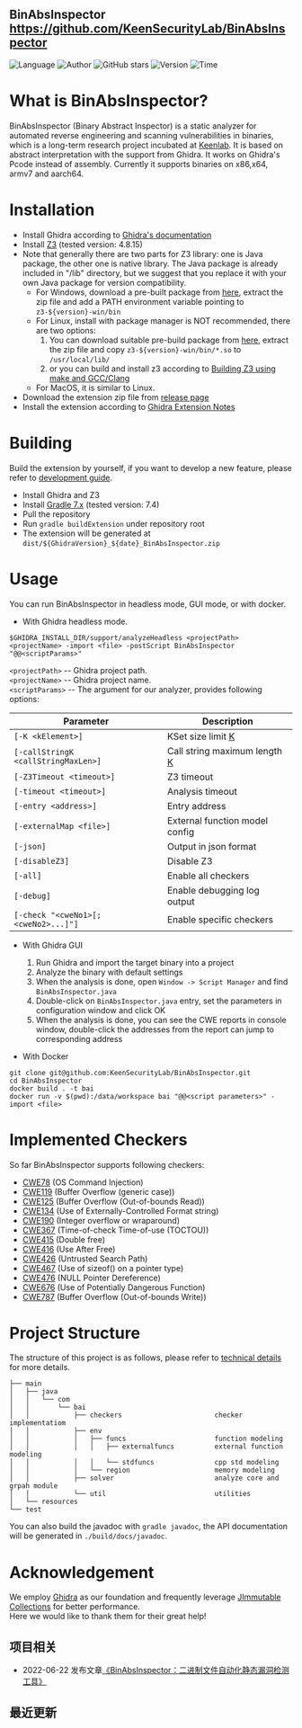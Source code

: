 ## BinAbsInspector <https://github.com/KeenSecurityLab/BinAbsInspector>
<!--auto_detail_badge_begin_0b490ffb61b26b45de3ea5d7dd8a582e-->
![Language](https://img.shields.io/badge/Language-Java-blue)
![Author](https://img.shields.io/badge/Author-KeenSecurityLab-orange)
![GitHub stars](https://img.shields.io/github/stars/KeenSecurityLab/BinAbsInspector.svg?style=flat&logo=github)
![Version](https://img.shields.io/badge/Version-V0.1-red)
![Time](https://img.shields.io/badge/Join-20220615-green)
<!--auto_detail_badge_end_fef74f2d7ea73fcc43ff78e05b1e7451-->

# What is  BinAbsInspector?

BinAbsInspector (Binary Abstract Inspector) is a static analyzer for automated reverse engineering and scanning vulnerabilities in binaries, which is a long-term research project incubated at [Keenlab](https://keenlab.tencent.com/). It is based on abstract interpretation with the support from Ghidra. It works on Ghidra's Pcode instead of assembly. Currently it supports binaries on x86,x64, armv7 and aarch64. 

# Installation
+ Install Ghidra according to [Ghidra's documentation](https://github.com/NationalSecurityAgency/ghidra#install)
+ Install [Z3](https://github.com/Z3Prover/z3) (tested version: 4.8.15)
+ Note that generally there are two parts for Z3 library: one is Java package, the other one is native library. The Java package is already included in "/lib" directory, but we suggest that you replace it with your own Java package for version compatibility.
  + For Windows, download a pre-built package from [here](https://github.com/Z3Prover/z3/releases), extract the zip file and add a PATH environment variable pointing to `z3-${version}-win/bin`
  + For Linux, install with package manager is NOT recommended, there are two options:
    1. You can download suitable pre-build package from [here](https://github.com/Z3Prover/z3/releases), extract the zip file and copy `z3-${version}-win/bin/*.so` to `/usr/local/lib/`
    2. or you can build and install z3 according to [Building Z3 using make and GCC/Clang](https://github.com/Z3Prover/z3#building-z3-using-make-and-gccclang)
  + For MacOS, it is similar to Linux.
+ Download the extension zip file from [release page](https://github.com/KeenSecurityLab/BinAbsInspector/releases)
+ Install the extension according to [Ghidra Extension Notes](https://ghidra-sre.org/InstallationGuide.html#GhidraExtensionNotes)

# Building
Build the extension by yourself, if you want to develop a new feature, please refer to [development guide](https://github.com/KeenSecurityLab/BinAbsInspector/wiki/Developer-Guide).
+ Install Ghidra and Z3
+ Install [Gradle 7.x](https://gradle.org/releases/) (tested version: 7.4)
+ Pull the repository
+ Run `gradle buildExtension` under repository root
+ The extension will be generated at `dist/${GhidraVersion}_${date}_BinAbsInspector.zip` 

# Usage
You can run BinAbsInspector in headless mode, GUI mode, or with docker.

+ With Ghidra headless mode.
```
$GHIDRA_INSTALL_DIR/support/analyzeHeadless <projectPath> <projectName> -import <file> -postScript BinAbsInspector "@@<scriptParams>"
```
`<projectPath>`   --   Ghidra project path.  
`<projectName>`   --   Ghidra project name.  
`<scriptParams>`  --   The argument for our analyzer, provides following options:

| Parameter                                 | Description                           |
| ----------------------------------------- | --------------------------------------|
| `[-K <kElement>]`                         | KSet size limit [K](https://github.com/KeenSecurityLab/BinAbsInspector/wiki/Technical-Details#kset)             |
| `[-callStringK <callStringMaxLen>]`       | Call string maximum length [K](https://github.com/KeenSecurityLab/BinAbsInspector/wiki/Technical-Details#context)|
| `[-Z3Timeout <timeout>]`                  | Z3 timeout                            |
| `[-timeout <timeout>]`                    | Analysis timeout                      |
| `[-entry <address>]`                      | Entry address                         |
| `[-externalMap <file>]`                   | External function model config        |
| `[-json]`                                 | Output in json format                 |
| `[-disableZ3]`                            | Disable Z3                            |
| `[-all]`                                  | Enable all checkers                   |
| `[-debug]`                                | Enable debugging log output           |
| `[-check "<cweNo1>[;<cweNo2>...]"]`       | Enable specific checkers              |

+ With Ghidra GUI
  1. Run Ghidra and import the target binary into a project
  2. Analyze the binary with default settings
  3. When the analysis is done, open `Window -> Script Manager` and find `BinAbsInspector.java`
  4. Double-click on `BinAbsInspector.java` entry, set the parameters in configuration window and click OK
  5. When the analysis is done, you can see the CWE reports in console window, double-click the addresses from the report can jump to corresponding address

+ With Docker

```shell
git clone git@github.com:KeenSecurityLab/BinAbsInspector.git
cd BinAbsInspector
docker build . -t bai
docker run -v $(pwd):/data/workspace bai "@@<script parameters>" -import <file>
```

# Implemented Checkers
So far BinAbsInspector supports following checkers:

+ [CWE78](https://cwe.mitre.org/data/definitions/78.html)  (OS Command Injection)
+ [CWE119](https://cwe.mitre.org/data/definitions/119.html) (Buffer Overflow (generic case))
+ [CWE125](https://cwe.mitre.org/data/definitions/125.html) (Buffer Overflow (Out-of-bounds Read))
+ [CWE134](https://cwe.mitre.org/data/definitions/134.html) (Use of Externally-Controlled Format string)
+ [CWE190](https://cwe.mitre.org/data/definitions/190.html) (Integer overflow or wraparound)
+ [CWE367](https://cwe.mitre.org/data/definitions/367.html) (Time-of-check Time-of-use (TOCTOU))
+ [CWE415](https://cwe.mitre.org/data/definitions/415.html) (Double free)
+ [CWE416](https://cwe.mitre.org/data/definitions/416.html) (Use After Free)
+ [CWE426](https://cwe.mitre.org/data/definitions/426.html) (Untrusted Search Path)
+ [CWE467](https://cwe.mitre.org/data/definitions/467.html) (Use of sizeof() on a pointer type)
+ [CWE476](https://cwe.mitre.org/data/definitions/476.htmll) (NULL Pointer Dereference)
+ [CWE676](https://cwe.mitre.org/data/definitions/676.html) (Use of Potentially Dangerous Function)
+ [CWE787](https://cwe.mitre.org/data/definitions/787.html) (Buffer Overflow (Out-of-bounds Write))

# Project Structure
The structure of this project is as follows, please refer to [technical details](https://github.com/KeenSecurityLab/BinAbsInspector/wiki/Technical-Details) for more details.
```
├── main
│   ├── java
│   │   └── com
│   │       └── bai
│   │           ├── checkers                       checker implementatiom
│   │           ├── env
│   │           │   ├── funcs                      function modeling
│   │           │   │   ├── externalfuncs          external function modeling
│   │           │   │   └── stdfuncs               cpp std modeling
│   │           │   └── region                     memory modeling
│   │           ├── solver                         analyze core and grpah module
│   │           └── util                           utilities
│   └── resources
└── test
```
You can also build the javadoc with `gradle javadoc`, the API documentation will be generated in `./build/docs/javadoc`.

# Acknowledgement
We employ [Ghidra](https://ghidra-sre.org/) as our foundation and frequently leverage [JImmutable Collections](http://brianburton.github.io/java-immutable-collections/) for better performance.  
Here we would like to thank them for their great help!



<!--auto_detail_active_begin_e1c6fb434b6f0baf6912c7a1934f772b-->
## 项目相关

- 2022-06-22 发布文章[《BinAbsInspector：二进制文件自动化静态漏洞检测工具》](https://mp.weixin.qq.com/s/KBpkRvkq91mjkS_4QD3yjQ)

## 最近更新

<!--auto_detail_active_end_f9cf7911015e9913b7e691a7a5878527-->
